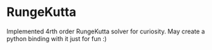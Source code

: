 # RungeKutta

Implemented 4rth order RungeKutta solver for curiosity.
May create a python binding with it just for fun :)
